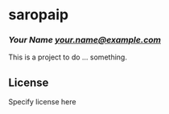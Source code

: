 # saropaip
### _Your Name <your.name@example.com>_

This is a project to do ... something.

## License

Specify license here

